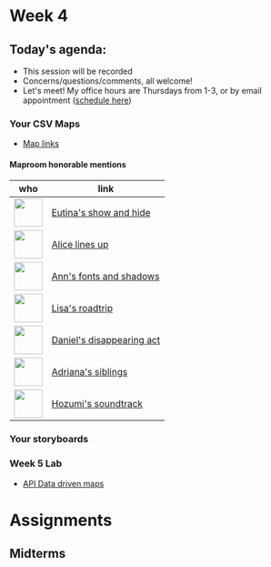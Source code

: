 # Week 4

## Today's agenda:

- This session will be recorded
- Concerns/questions/comments, all welcome!
- Let's meet! My office hours are Thursdays from 1-3, or by email appointment ([schedule here](https://calendly.com/yohda/officehours))

### Your CSV Maps

- [Map links](https://github.com/yohman/21S-DH151/discussions/27)

#### Maproom honorable mentions

who | link 
--- | ---
<img src="https://avatars.githubusercontent.com/u/54642556?s=120&v=4" width=50> | [Eutina's show and hide](https://kimjee8955.github.io/DH151/Week3/index.html)
<img src="https://avatars.githubusercontent.com/u/62718306?s=120&v=4" width=50> | [Alice lines up](https://alicelu170.github.io/DH151/Week%203/index.html)
<img src="https://avatars.githubusercontent.com/u/45404012?s=60&v=4" width=50> | [Ann's fonts and shadows](https://anncong.github.io/DH151/Week3/Index.html)
<img src="https://avatars.githubusercontent.com/u/81833154?s=60&v=4" width=50> | [Lisa's roadtrip](https://lisalou36.github.io/DH151/week%203/)
<img src="https://avatars.githubusercontent.com/u/47194494?s=60&v=4" width=50> | [Daniel's disappearing act](https://danielliu524.github.io/DH151/Week3/index.html)
<img src="https://avatars.githubusercontent.com/u/75969942?s=60&v=4" width=50> | [Adriana's siblings](https://adrianaromero819.github.io/DH151/Week3/index.html)
<img src="https://avatars.githubusercontent.com/u/74166310?s=60&v=4" width=50> | [Hozumi's soundtrack](https://hoz-map.github.io/DH151/Week3/index.html)

### Your storyboards


### Week 5 Lab

- [API Data driven maps](Lab)

# Assignments

## Midterms

